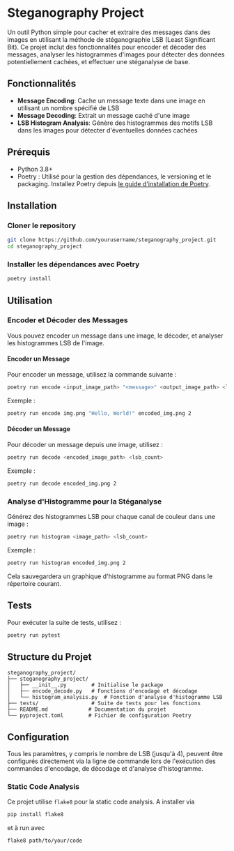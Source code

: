 # Steganography Project

Un outil Python simple pour cacher et extraire des messages dans des images en utilisant la méthode de stéganographie LSB (Least Significant Bit). Ce projet inclut des fonctionnalités pour encoder et décoder des messages, analyser les histogrammes d'images pour détecter des données potentiellement cachées, et effectuer une stéganalyse de base.

## Fonctionnalités

- **Message Encoding**: Cache un message texte dans une image en utilisant un nombre spécifié de LSB
- **Message Decoding**: Extrait un message caché d'une image
- **LSB Histogram Analysis**: Génère des histogrammes des motifs LSB dans les images pour détecter d'éventuelles données cachées

## Prérequis

- Python 3.8+
- Poetry : Utilisé pour la gestion des dépendances, le versioning et le packaging. Installez Poetry depuis [le guide d'installation de Poetry](https://python-poetry.org/docs/#installation).

## Installation

### Cloner le repository

```bash
git clone https://github.com/yourusername/steganography_project.git
cd steganography_project
```

### Installer les dépendances avec Poetry

```bash
poetry install
```

## Utilisation

### Encoder et Décoder des Messages

Vous pouvez encoder un message dans une image, le décoder, et analyser les histogrammes LSB de l'image.

#### Encoder un Message

Pour encoder un message, utilisez la commande suivante :

```bash
poetry run encode <input_image_path> "<message>" <output_image_path> <lsb_count>
```

Exemple :
```bash
poetry run encode img.png "Hello, World!" encoded_img.png 2
```

#### Décoder un Message

Pour décoder un message depuis une image, utilisez :

```bash
poetry run decode <encoded_image_path> <lsb_count>
```

Exemple :
```bash
poetry run decode encoded_img.png 2
```

### Analyse d'Histogramme pour la Stéganalyse

Générez des histogrammes LSB pour chaque canal de couleur dans une image :

```bash
poetry run histogram <image_path> <lsb_count>
```

Exemple :
```bash
poetry run histogram encoded_img.png 2
```

Cela sauvegardera un graphique d'histogramme au format PNG dans le répertoire courant.

## Tests

Pour exécuter la suite de tests, utilisez :

```bash
poetry run pytest
```

## Structure du Projet

```
steganography_project/
├── steganography_project/
│   ├── __init__.py        # Initialise le package
│   ├── encode_decode.py   # Fonctions d'encodage et décodage
│   └── histogram_analysis.py  # Fonction d'analyse d'histogramme LSB
├── tests/                 # Suite de tests pour les fonctions
├── README.md             # Documentation du projet
└── pyproject.toml        # Fichier de configuration Poetry
```

## Configuration

Tous les paramètres, y compris le nombre de LSB (jusqu'à 4), peuvent être configurés directement via la ligne de commande lors de l'exécution des commandes d'encodage, de décodage et d'analyse d'histogramme.

### Static Code Analysis
Ce projet utilise `flake8` pour la static code analysis. A installer via 
```bash
pip install flake8
```
et à run avec 
```bash
flake8 path/to/your/code
```



